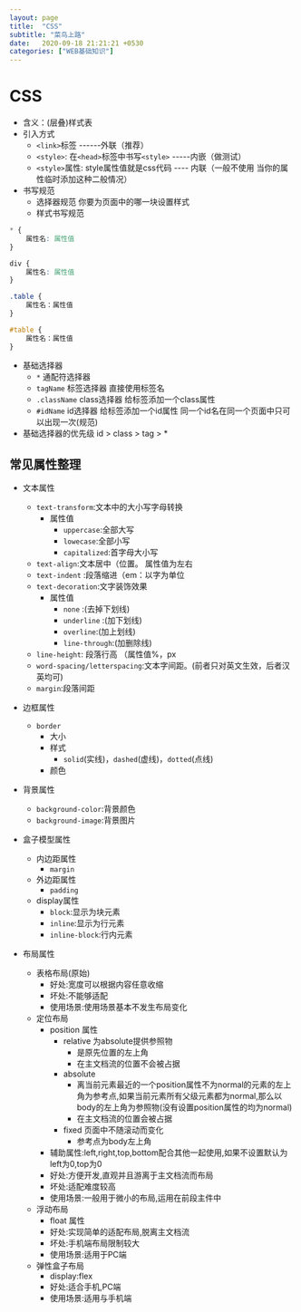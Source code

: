 ```yaml
---
layout: page
title:  "CSS"
subtitle: "菜鸟上路"
date:   2020-09-18 21:21:21 +0530
categories: ["WEB基础知识"]
---
```


# CSS

- 含义：(层叠)样式表
- 引入方式
    - `<link>`标签 ------外联（推荐）
    - `<style>`: 在`<head>`标签中书写`<style>` -----内嵌（做测试）
    - `<style>`属性: style属性值就是css代码 ---- 内联（一般不使用 当你的属性临时添加这种二般情况）
- 书写规范
    - 选择器规范 你要为页面中的哪一块设置样式
    - 样式书写规范
```css
* {
    属性名: 属性值
}

div {
    属性名: 属性值
}

.table {
    属性名：属性值
}

#table {
    属性名：属性值
}

```

- 基础选择器
    - `*` 通配符选择器
    - `tagName` 标签选择器 直接使用标签名
    - `.className` class选择器 给标签添加一个class属性
    - `#idName` id选择器 给标签添加一个id属性 同一个id名在同一个页面中只可以出现一次(规范)
- 基础选择器的优先级 id > class > tag > *

## 常见属性整理

- 文本属性
    - `text-transform`:文本中的大小写字母转换
        - 属性值
            - `uppercase`:全部大写
            - `lowecase`:全部小写
            - `capitalized`:首字母大小写
    - `text-align`:文本居中（位置。 属性值为左右
    - `text-indent` :段落缩进（em：以字为单位
    - `text-decoration`:文字装饰效果
        - 属性值
            - `none` :(去掉下划线)
            - `underline` :(加下划线)
            - `overline`:(加上划线)
            - `line-through`:(加删除线)
    - `line-height`: 段落行高 （属性值%，px
    - `word-spacing/letterspacing`:文本字间距。(前者只对英文生效，后者汉英均可)
    - `margin`:段落间距


- 边框属性
    - `border`
        - 大小
        - 样式
            - `solid`(实线)，`dashed`(虚线)，`dotted`(点线)
        - 颜色

- 背景属性
    - `background-color`:背景颜色
    - `background-image`:背景图片

- 盒子模型属性
    - 内边距属性
        - `margin`
    - 外边距属性
        - `padding`
    - display属性
        - `block`:显示为块元素
        - `inline`:显示为行元素
        - `inline-block`:行内元素


- 布局属性
    - 表格布局(原始)
        - 好处:宽度可以根据内容任意收缩
        - 坏处:不能够适配
        - 使用场景:使用场景基本不发生布局变化
    - 定位布局
        - position 属性
            - relative 为absolute提供参照物
                - 是原先位置的左上角
                - 在主文档流的位置不会被占据
            - absolute 
                - 离当前元素最近的一个position属性不为normal的元素的左上角为参考点,如果当前元素所有父级元素都为normal,那么以body的左上角为参照物(没有设置position属性的均为normal)
                - 在主文档流的位置会被占据
            - fixed 页面中不随滚动而变化 
                - 参考点为body左上角
        - 辅助属性:left,right,top,bottom配合其他一起使用,如果不设置默认为left为0,top为0
        - 好处:方便开发,直观并且游离于主文档流而布局
        - 坏处:适配难度较高
        - 使用场景:一般用于微小的布局,运用在前段主件中
    - 浮动布局
        - float 属性
        - 好处:实现简单的适配布局,脱离主文档流
        - 坏处:手机端布局限制较大
        - 使用场景:适用于PC端
    - 弹性盒子布局
        - display:flex
        - 好处:适合手机,PC端 
        - 使用场景:适用与手机端